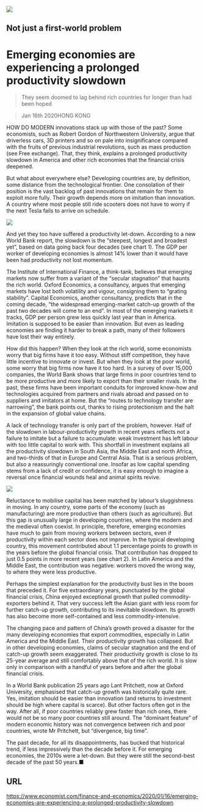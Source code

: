 ![](./images/20200118_FND001_0.jpg)

## Not just a first-world problem

# Emerging economies are experiencing a prolonged productivity slowdown

> They seem doomed to lag behind rich countries for longer than had been hoped

> Jan 16th 2020HONG KONG

HOW DO MODERN innovations stack up with those of the past? Some economists, such as Robert Gordon of Northwestern University, argue that driverless cars, 3D printers and so on pale into insignificance compared with the fruits of previous industrial revolutions, such as mass production (see Free exchange). That, they think, explains a prolonged productivity slowdown in America and other rich economies that the financial crisis deepened.

But what about everywhere else? Developing countries are, by definition, some distance from the technological frontier. One consolation of their position is the vast backlog of past innovations that remain for them to exploit more fully. Their growth depends more on imitation than innovation. A country where most people still ride scooters does not have to worry if the next Tesla fails to arrive on schedule.



![](./images/20200118_FNC155.png)

And yet they too have suffered a productivity let-down. According to a new World Bank report, the slowdown is the “steepest, longest and broadest yet”, based on data going back four decades (see chart 1). The GDP per worker of developing economies is almost 14% lower than it would have been had productivity not lost momentum.

The Institute of International Finance, a think-tank, believes that emerging markets now suffer from a variant of the “secular stagnation” that haunts the rich world. Oxford Economics, a consultancy, argues that emerging markets have lost both volatility and vigour, consigning them to “grating stability”. Capital Economics, another consultancy, predicts that in the coming decade, “the widespread emerging-market catch-up growth of the past two decades will come to an end”. In most of the emerging markets it tracks, GDP per person grew less quickly last year than in America. Imitation is supposed to be easier than innovation. But even as leading economies are finding it harder to break a path, many of their followers have lost their way entirely.

How did this happen? When they look at the rich world, some economists worry that big firms have it too easy. Without stiff competition, they have little incentive to innovate or invest. But when they look at the poor world, some worry that big firms now have it too hard. In a survey of over 15,000 companies, the World Bank shows that large firms in poor countries tend to be more productive and more likely to export than their smaller rivals. In the past, these firms have been important conduits for improved know-how and technologies acquired from partners and rivals abroad and passed on to suppliers and imitators at home. But the “routes to technology transfer are narrowing”, the bank points out, thanks to rising protectionism and the halt in the expansion of global value chains.

A lack of technology transfer is only part of the problem, however. Half of the slowdown in labour-productivity growth in recent years reflects not a failure to imitate but a failure to accumulate: weak investment has left labour with too little capital to work with. This shortfall in investment explains all the productivity slowdown in South Asia, the Middle East and north Africa, and two-thirds of that in Europe and Central Asia. That is a serious problem, but also a reassuringly conventional one. Insofar as low capital spending stems from a lack of credit or confidence, it is easy enough to imagine a reversal once financial wounds heal and animal spirits revive.



![](./images/20200118_FNC156.png)

Reluctance to mobilise capital has been matched by labour’s sluggishness in moving. In any country, some parts of the economy (such as manufacturing) are more productive than others (such as agriculture). But this gap is unusually large in developing countries, where the modern and the medieval often coexist. In principle, therefore, emerging economies have much to gain from moving workers between sectors, even if productivity within each sector does not improve. In the typical developing country, this movement contributed about 1.1 percentage points to growth in the years before the global financial crisis. That contribution has dropped to just 0.5 points in more recent years (see chart 2). In Latin America and the Middle East, the contribution was negative: workers moved the wrong way, to where they were less productive.

Perhaps the simplest explanation for the productivity bust lies in the boom that preceded it. For five extraordinary years, punctuated by the global financial crisis, China enjoyed exceptional growth that pulled commodity-exporters behind it. That very success left the Asian giant with less room for further catch-up growth, contributing to its inevitable slowdown. Its growth has also become more self-contained and less commodity-intensive.

The changing pace and pattern of China’s growth proved a disaster for the many developing economies that export commodities, especially in Latin America and the Middle East. Their productivity growth has collapsed. But in other developing economies, claims of secular stagnation and the end of catch-up growth seem exaggerated. Their productivity growth is close to its 25-year average and still comfortably above that of the rich world. It is slow only in comparison with a handful of years before and after the global financial crisis.

In a World Bank publication 25 years ago Lant Pritchett, now at Oxford University, emphasised that catch-up growth was historically quite rare. Yes, imitation should be easier than innovation (and returns to investment should be high where capital is scarce). But other factors often got in the way. After all, if poor countries reliably grew faster than rich ones, there would not be so many poor countries still around. The “dominant feature” of modern economic history was not convergence between rich and poor countries, wrote Mr Pritchett, but “divergence, big time”.

The past decade, for all its disappointments, has bucked that historical trend, if less impressively than the decade before it. For emerging economies, the 2010s were a let-down. But they were still the second-best decade of the past 50 years.■

## URL

https://www.economist.com/finance-and-economics/2020/01/16/emerging-economies-are-experiencing-a-prolonged-productivity-slowdown
